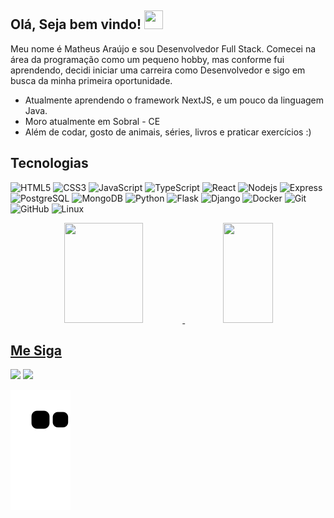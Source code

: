 ## Olá, Seja bem vindo! <img src="https://raw.githubusercontent.com/MartinHeinz/MartinHeinz/master/wave.gif" width="30px" height="30px" />
Meu nome é Matheus Araújo e sou Desenvolvedor Full Stack. Comecei na área da programação como um pequeno hobby, mas conforme fui aprendendo, decidi iniciar uma carreira como Desenvolvedor e sigo em busca da minha primeira oportunidade.

- Atualmente aprendendo o framework NextJS, e um pouco da linguagem Java.
- Moro atualmente em Sobral - CE
- Além de codar, gosto de animais, séries, livros e praticar exercícios :)


##  Tecnologias
![ HTML5 ](https://img.shields.io/badge/-HTML5-E34F26?style=flat-square&logo=html5&logoColor=white)
![ CSS3 ](https://img.shields.io/badge/-CSS3-1572B6?style=flat-square&logo=css3)
![ JavaScript ](https://img.shields.io/badge/-JavaScript-black?style=flat-square&logo=javascript)
![ TypeScript ](https://img.shields.io/badge/-TypeScript-black?style=flat-square&logo=typescript)
![ React ](https://img.shields.io/badge/-Reactjs-black?style=flat-square&logo=react)
![ Nodejs ](https://img.shields.io/badge/-Nodejs-black?style=flat-square&logo=Node.js)
![ Express ](https://img.shields.io/badge/-Express-black?style=flat-square&logo=express)
![ PostgreSQL ](https://img.shields.io/badge/-PostgreSQL-black?style=flat-square&logo=postgresql)
![ MongoDB ](https://img.shields.io/badge/-MongoDB-black?style=flat-square&logo=mongodb)
![ Python ](https://img.shields.io/badge/-Python-black?style=flat-square&logo=python)
![ Flask ](https://img.shields.io/badge/-Flask-black?style=flat-square&logo=flask)
![ Django ](https://img.shields.io/badge/-Django-black?style=flat-square&logo=django)
![ Docker ](https://img.shields.io/badge/-Docker-black?style=flat-square&logo=docker)
![ Git ](https://img.shields.io/badge/-Git-black?style=flat-square&logo=git)
![ GitHub ](https://img.shields.io/badge/-GitHub-181717?style=flat-square&logo=github)
![ Linux ](https://img.shields.io/badge/-Linux-black?style=flat-square&logo=linux)




<div align="center">
  <a href="https://github.com/matheus-araujo-cunha">
  <img height="160em" width="50%" src="https://github-readme-stats.vercel.app/api?username=matheus-araujo-cunha&show_icons=true&theme=ocean_dark&include_all_commits=true&count_private=true"/>
  <img height="160em" width="40%" src="https://github-readme-stats.vercel.app/api/top-langs/?username=matheus-araujo-cunha&layout=compact&langs_count=7&theme=ocean_dark&count_private=true"/>
</div>


          
  
 ## Me Siga
  
<div>
<a href="https://www.linkedin.com/in/matheus-ara%C3%BAjo-108ab0213/" target="_blank"><img src="https://img.shields.io/badge/-LinkedIn-%230077B5?style=for-the-badge&logo=linkedin&logoColor=white" target="_blank"></a>
<a href="https://www.instagram.com/matheus_araujo_cunha" target="_blank"><img src="https://img.shields.io/badge/-Instagram-%23E4405F?style=for-the-badge&logo=instagram&logoColor=white" target="_blank"></a>
</div>
  
  
![Snake animation](https://github.com/matheus-araujo-cunha/Matheus-Araujo-Cunha/blob/output/github-contribution-grid-snake.svg)  
 
<!---
Matheus-Araujo-Cunha/Matheus-Araujo-Cunha is a ✨ special ✨ repository because its `README.md` (this file) appears on your GitHub profile.
You can click the Preview link to take a look at your changes.
--->
